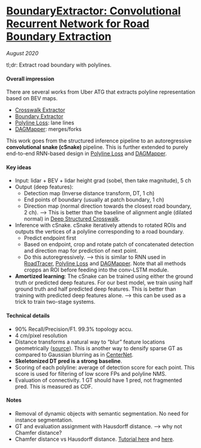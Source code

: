 # [BoundaryExtractor: Convolutional Recurrent Network for Road Boundary Extraction](http://openaccess.thecvf.com/content_CVPR_2019/html/Liang_Convolutional_Recurrent_Network_for_Road_Boundary_Extraction_CVPR_2019_paper.html)

_August 2020_

tl;dr: Extract road boundary with polylines. 

#### Overall impression
There are several works from Uber ATG that extracts polyline representation based on BEV maps.

- [Crosswalk Extractor](deep_structured_crosswalk.md)
- [Boundary Extractor](boundary_extractor.md)
- [Polyline Loss](hran.md): lane lines
- [DAGMapper](dagmapper.md): merges/forks

This work goes from the structured inference pipeline to an autoregressive **convolutional snake (cSnake)** pipeline. This is further extended to purely end-to-end RNN-based design in [Polyline Loss](hran.md) and [DAGMapper](dagmapper.md).

#### Key ideas
- Input: lidar + BEV + lidar height grad (sobel, then take magnitude), 5 ch
- Output (deep features):
	- Detection map (Inverse distance transform, DT, 1 ch)
	- End points of boundary (usually at patch boundary, 1 ch)
	- Direction map (normal direction towards the closest road boundary, 2 ch). --> This is better than the baseline of alignment angle (dilated normal) in [Deep Structured Crosswalk](deep_structured_crosswalk.md).
- Inference with cSnake. cSnake iteratively attends to rotated ROIs and outputs the vertices of a polyline corresponding to a road boundary.
	- Predict endpoint first
	- Based on endpoint, crop and rotate patch of concatenated detection and direction map for prediction of next point.
	- Do this autoregressively. --> this is similar to RNN used in [RoadTracer](road_tracer.md), [Polyline Loss](hran.md) and [DAGMapper](dagmapper.md). Note that all methods cropps an ROI before feeding into the conv-LSTM module. 
- **Amortized learning**: The cSnake can be trained using either the ground truth or predicted deep features. For our best model, we train using half ground truth and half predicted deep features. This is better than training with predicted deep features alone. --> this can be used as a trick to train two-stage systems.

#### Technical details
- 90% Recall/Precision/F1. 99.3% topology accu.
- 4 cm/pixel resolution
- Distance transforms a natural way to “blur” feature locations geometrically ([source](https://www.cs.cornell.edu/courses/cs664/2008sp/handouts/cs664-7-dtrans.pdf)). This is another way to densify sparse GT as compared to Gaussian blurring as in [CenterNet](centernet.md).
- **Skeletonized DT pred is a strong baseline**.
- Scoring of each polyline: average of detection score for each point. This score is used for filtering of low score FPs and polyline NMS.
- Evaluation of connectivity. 1 GT should have 1 pred, not fragmented pred. This is measured as CDF. 

#### Notes
- Removal of dynamic objects with semantic segmentation. No need for instance segmentation.
- GT and evaluation assignment with Hausdorff distance. --> why not Chamfer distance?
- Chamfer distance vs Hausdorff distance. [Tutorial here](https://www.cs.cornell.edu/courses/cs664/2008sp/handouts/cs664-8-binary-matching.pdf) and [here](https://courses.cs.washington.edu/courses/cse577/04sp/notes/dtrans-tutorial-2004.pdf).

